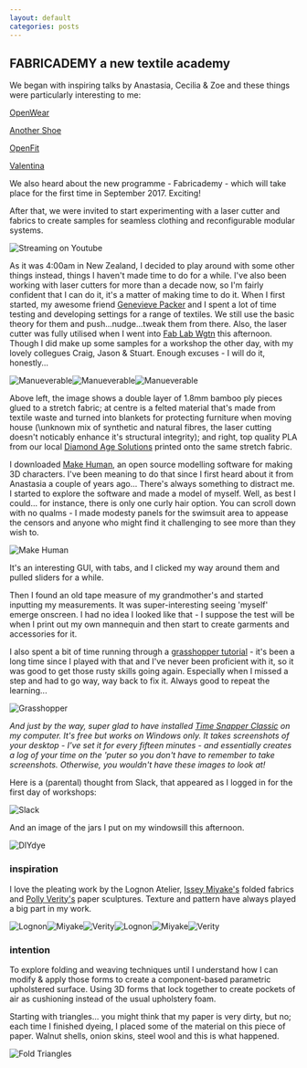 ```yaml
---
layout: default
categories: posts
---
```

## FABRICADEMY a new textile academy

We began with inspiring talks by Anastasia, Cecilia & Zoe and these things were particularly interesting to me:

[OpenWear](http://www.thingiverse.com/Openwear/about)

[Another Shoe](http://anothershoe.squarespace.com/home)

[OpenFit](https://github.com/kylemcdonald/OpenFit)

[Valentina](http://valentina-project.org/)

We also heard about the new programme - Fabricademy - which will take place for the first time in September 2017. Exciting!

After that, we were invited to start experimenting with a laser cutter and fabrics to create samples for seamless clothing and reconfigurable modular systems.

![Streaming on Youtube](/images/2017-02-21-day-one/anastasia.png)

As it was 4:00am in New Zealand, I decided to play around with some other things instead, things I haven't made time to do for a while. I've also been working with laser cutters for more than a decade now, so I'm fairly confident that I can do it, it's a matter of making time to do it. When I first started, my awesome friend [Genevieve Packer](http://www.genevievepacker.com/) and I spent a lot of time testing and developing settings for a range of textiles. We still use the basic theory for them and push...nudge...tweak them from there. Also, the laser cutter was fully utilised when I went into [Fab Lab Wgtn](https://www.fablabwgtn.co.nz/) this afternoon. Though I did make up some samples for a workshop the other day, with my lovely collegues Craig, Jason & Stuart. Enough excuses - I will do it, honestly... 

![Manueverable](/images/2017-02-21-day-one/bamboo-stretch.png)![Manueverable](/images/2017-02-21-day-one/synth-felt.png)![Manueverable](/images/2017-02-21-day-one/print-stretch.png)

Above left, the image shows a double layer of 1.8mm bamboo ply pieces glued to a stretch fabric; at centre is a felted material that's made from textile waste and turned into blankets for protecting furniture when moving house (\unknown mix of synthetic and natural fibres, the laser cutting doesn't noticably enhance it's structural integrity); and right, top quality PLA from our local [Diamond Age Solutions](http://diamondage.co.nz/) printed onto the same stretch fabric. 

I downloaded [Make Human](http://www.makehumancommunity.org/), an open source modelling software for making 3D characters. I've been meaning to do that since I first heard about it from Anastasia a couple of years  ago... There's always something to distract me. I started to explore the software and made a model of myself. Well, as best I could... for instance, there is only one curly hair option. You can scroll down with no qualms - I made modesty panels for the swimsuit area to appease the censors and anyone who might find it challenging to see more than they wish to. 

![Make Human](/images/2017-02-21-day-one/make-human.png)

It's an interesting GUI, with tabs, and I clicked my way around them and pulled sliders for a while.

Then I found an old tape measure of my grandmother's and started inputting my measurements. It was super-interesting seeing 'myself' emerge onscreen. I had no idea I looked like that - I suppose the test will be when I print out my own mannequin and then start to create garments and accessories for it.

I also spent a bit of time running through a [grasshopper tutorial](https://www.youtube.com/watch?v=8TFrz2eWyB0&t=324s) - it's been a long time since I played with that and I've never been proficient with it, so it was good to get those rusty skills going again. Especially when I missed a step and had to go way, way back to fix it. Always good to repeat the learning...

![Grasshopper](/images/2017-02-21-day-one/grasshopper.png)

*And just by the way, super glad to have installed [Time Snapper Classic](http://www.timesnapper.com/DownloadClassic.aspx) on my computer. It's free but works on Windows only. It takes screenshots of your desktop - I've set it for every fifteen minutes - and essentially creates a log of your time on the 'puter so you don't have to remember to take screenshots. Otherwise, you wouldn't have these images to look at!*

Here is a (parental) thought from Slack, that appeared as I logged in for the first day of workshops:

![Slack](/images/2017-02-21-day-one/sleep.png)

And an image of the jars I put on my windowsill this afternoon.

![DIYdye](/images/2017-02-21-day-one/dye-jars.png)

### inspiration

I love the pleating work by the Lognon Atelier, [Issey Miyake's](http://isseymiyake.com/en/) folded fabrics and [Polly Verity's](https://polyscene.com/) paper sculptures. Texture and pattern have always played a big part in my work.

![Lognon](/images/2017-02-21-day-one/lognon-01.png)![Miyake](/images/2017-02-21-day-one/miyake-01.png)![Verity](/images/2017-02-21-day-one/verity-01.png)![Lognon](/images/2017-02-21-day-one/lognon-02.png)![Miyake](/images/2017-02-21-day-one/miyake-02.png)![Verity](/images/2017-02-21-day-one/verity-02.png)

### intention

To explore folding and weaving techniques until I understand how I can modify & apply those forms to create a component-based parametric upholstered surface. Using 3D forms that lock together to create pockets of air as cushioning instead of the usual upholstery foam. 

Starting with triangles... you might think that my paper is very dirty, but no; each time I finished dyeing, I placed some of the material on this piece of paper. Walnut shells, onion skins, steel wool and this is what happened. 

![Fold Triangles](/images/2017-02-21-day-one/fold-triangles.gif)